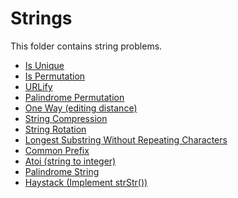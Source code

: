 # Strings

This folder contains string problems.

* [Is Unique](IsUnique)
* [Is Permutation](IsPermutation)
* [URLify](URLify)
* [Palindrome Permutation](PalindromePermutation)
* [One Way (editing distance)](EditingDistance)  
* [String Compression](StringCompression)  
* [String Rotation](StringRotation)  
* [Longest Substring Without Repeating Characters](LongestSubstring)  
* [Common Prefix](CommonPrefix)
* [Atoi (string to integer)](Atoi)
* [Palindrome String](PalindromeString)  
* [Haystack (Implement strStr())](Haystack)

[//]: # (These are reference links used in the body of this note and get stripped out when the markdown processor does its job. There is no need to format nicely because it shouldn't be seen. Thanks SO - http://stackoverflow.com/questions/4823468/store-comments-in-markdown-syntax)


   [IsUnique]: <Strings/IsUnique/>
   [IsPermutation]: <Strings/IsPermutation/>
   [URLify]: <Strings/URLify/>
   [PalindromePermutation]: <Strings/PalindromePermutation/>
   [EditingDistance]: <Strings/EditingDistance/>
   [StringCompression]: <Strings/StringCompression/>
   [StringRotation]: <Strings/StringRotation/>
